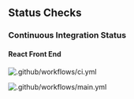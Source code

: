 ## Status Checks

### Continuous Integration Status

#### React Front End
![.github/workflows/ci.yml](https://github.com/morrisgwilliam/personalsite/workflows/.github/workflows/ci.yml/badge.svg)


![.github/workflows/main.yml](https://github.com/thefamousgroup/WWE/workflows/.github/workflows/main.yml/badge.svg)
